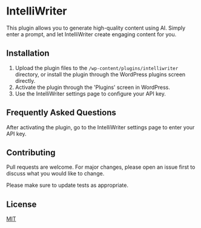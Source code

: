 # IntelliWriter

This plugin allows you to generate high-quality content using AI. Simply enter a prompt, and let IntelliWriter create engaging content for you.

## Installation

1. Upload the plugin files to the `/wp-content/plugins/intelliwriter` directory, or install the plugin through the WordPress plugins screen directly.
2. Activate the plugin through the 'Plugins' screen in WordPress.
3. Use the IntelliWriter settings page to configure your API key.

## Frequently Asked Questions

After activating the plugin, go to the IntelliWriter settings page to enter your API key.

## Contributing

Pull requests are welcome. For major changes, please open an issue first
to discuss what you would like to change.

Please make sure to update tests as appropriate.

## License

[MIT](https://choosealicense.com/licenses/mit/)